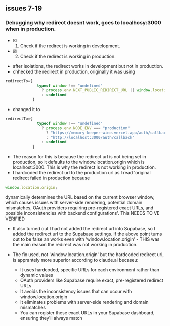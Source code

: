 ## issues 7-19

### Debugging why redirect doesnt work, goes to localhosy:3000 when in production.

- [x] 1. Check if the redirect is working in development.
- [x] 2. Check if the redirect is working in production.
- after isolations, the redirect works in development but not in production.
- chhecked the redirect in production, originally it was using

```javascript
redirectTo={
              typeof window !== "undefined"
                ? process.env.NEXT_PUBLIC_REDIRECT_URL || window.location.origin
                : undefined
            }
```

- changed it to

```javascript
redirectTo={
              typeof window !== "undefined"
                ? process.env.NODE_ENV === "production"
                  ? "https://memory-keeper-wine.vercel.app/auth/callback"
                  : "http://localhost:3000/auth/callback"
                : undefined
            }
```

- The reason for this is because the redirect url is not being set in production, so it defaults to the window.location.origin which is localhost:3000. This is why the redirect is not working in production.
- I hardcoded the redirect url to the production url as I read 'original redirect failed in production because

```javascript
window.location.origin;
```

dynamically determines the URL based on the current browser window, which causes issues with server-side rendering, potential domain mismatches, OAuth providers requiring pre-registered exact URLs, and possible inconsistencies with backend configurations'. This NEEDS TO VE VERIFIED

- It also turned out I had not added the redirect url into Supabase, so I added the redirect url to the Supabase settings. If the above point turns out to be false an works even with 'window.location.origin' - THIS was the main reason the redirect was not working in production.

- The fix used, not 'window.location.origin' but the hardcoded redirect url, is apprantely more superior according to claude.ai becaseu:
  - It uses hardcoded, specific URLs for each environment rather than dynamic values
  - OAuth providers like Supabase require exact, pre-registered redirect URLs
  - It avoids the inconsistency issues that can occur with window.location.origin
  - It eliminates problems with server-side rendering and domain mismatches
  - You can register these exact URLs in your Supabase dashboard, ensuring they'll always match
